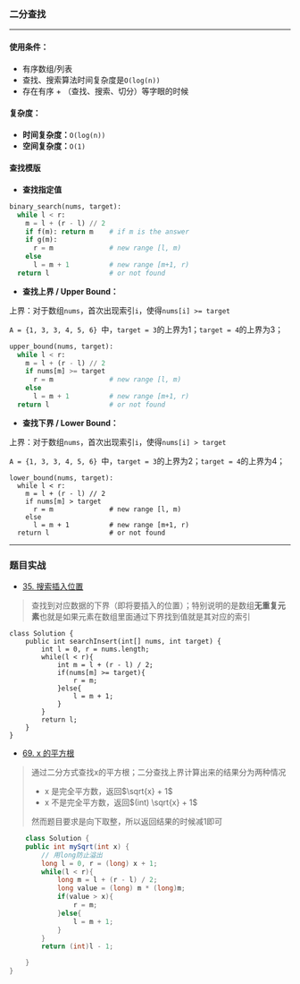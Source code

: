 ### 二分查找

---

#### 使用条件：

- 有序数组/列表
- 查找、搜索算法时间复杂度是`O(log(n))`
- 存在有序 + （查找、搜索、切分）等字眼的时候

#### 复杂度：

- **时间复杂度：**`O(log(n))`
- **空间复杂度：**`O(1)`

#### 查找模版

- **查找指定值**

```python
binary_search(nums, target):
  while l < r:
    m = l + (r - l) // 2
    if f(m): return m    # if m is the answer
    if g(m):
      r = m              # new range [l, m)
    else
      l = m + 1          # new range [m+1, r)
  return l               # or not found
```

- **查找上界 / Upper Bound：**

上界：对于数组`nums`，首次出现索引`i`，使得`nums[i] >= target`

`A = {1, 3, 3, 4, 5, 6} `中，`target = 3`的上界为1；`target = 4`的上界为3；

```python
upper_bound(nums, target):
  while l < r:
    m = l + (r - l) // 2
    if nums[m] >= target
      r = m              # new range [l, m)
    else
      l = m + 1          # new range [m+1, r)
  return l               # or not found
```

- **查找下界 / Lower Bound：**

上界：对于数组`nums`，首次出现索引`i`，使得`nums[i] > target`

`A = {1, 3, 3, 4, 5, 6} `中，`target = 3`的上界为2；`target = 4`的上界为4；

```
lower_bound(nums, target):
  while l < r:
    m = l + (r - l) // 2
    if nums[m] > target
      r = m              # new range [l, m)
    else
      l = m + 1          # new range [m+1, r)
  return l               # or not found
```

----

### 题目实战

- [35. 搜索插入位置](https://leetcode.cn/problems/search-insert-position/)

> 查找到对应数据的下界（即将要插入的位置）；特别说明的是数组**无重复元素**也就是如果元素在数组里面通过下界找到值就是其对应的索引

```
class Solution {
    public int searchInsert(int[] nums, int target) {
        int l = 0, r = nums.length;
        while(l < r){
            int m = l + (r - l) / 2;
            if(nums[m] >= target){
                r = m;
            }else{
                l = m + 1;
            }
        }
        return l;
    }
}
```

- [69. x 的平方根 ](https://leetcode.cn/problems/sqrtx/)

> 通过二分方式查找x的平方根；二分查找上界计算出来的结果分为两种情况
>
> - x 是完全平方数，返回$\sqrt{x} + 1$
> - x 不是完全平方数，返回$(int) \sqrt{x} + 1$
>
> 然而题目要求是向下取整，所以返回结果的时候减1即可

```java
	class Solution {
    public int mySqrt(int x) {
      	// 用long防止溢出
        long l = 0, r = (long) x + 1;
        while(l < r){
            long m = l + (r - l) / 2;
            long value = (long) m * (long)m;
            if(value > x){
                r = m;
            }else{
                l = m + 1;
            }
        }
        return (int)l - 1;

    }
}
```


